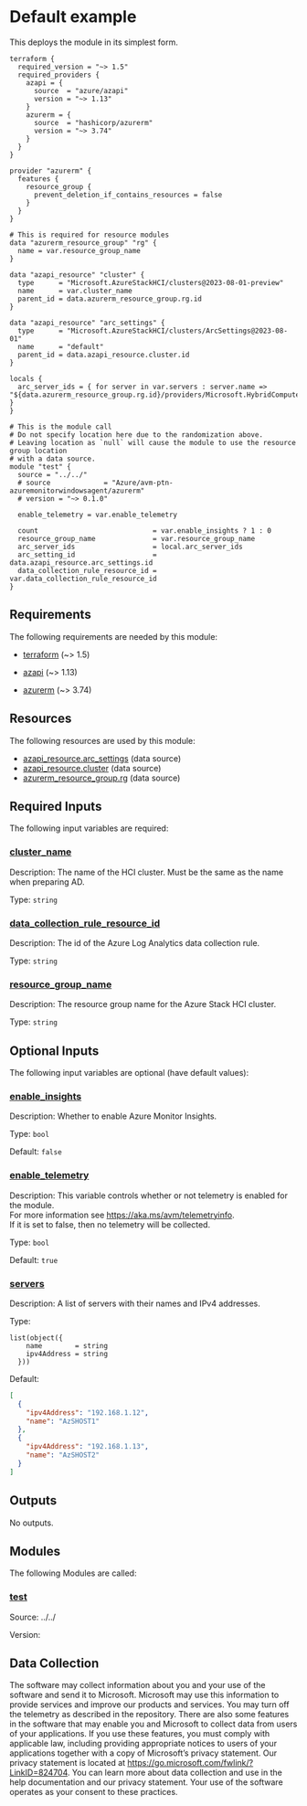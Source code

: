 <!-- BEGIN_TF_DOCS -->
# Default example

This deploys the module in its simplest form.

```hcl
terraform {
  required_version = "~> 1.5"
  required_providers {
    azapi = {
      source  = "azure/azapi"
      version = "~> 1.13"
    }
    azurerm = {
      source  = "hashicorp/azurerm"
      version = "~> 3.74"
    }
  }
}

provider "azurerm" {
  features {
    resource_group {
      prevent_deletion_if_contains_resources = false
    }
  }
}

# This is required for resource modules
data "azurerm_resource_group" "rg" {
  name = var.resource_group_name
}

data "azapi_resource" "cluster" {
  type      = "Microsoft.AzureStackHCI/clusters@2023-08-01-preview"
  name      = var.cluster_name
  parent_id = data.azurerm_resource_group.rg.id
}

data "azapi_resource" "arc_settings" {
  type      = "Microsoft.AzureStackHCI/clusters/ArcSettings@2023-08-01"
  name      = "default"
  parent_id = data.azapi_resource.cluster.id
}

locals {
  arc_server_ids = { for server in var.servers : server.name => "${data.azurerm_resource_group.rg.id}/providers/Microsoft.HybridCompute/machines/${server.name}" }
}

# This is the module call
# Do not specify location here due to the randomization above.
# Leaving location as `null` will cause the module to use the resource group location
# with a data source.
module "test" {
  source = "../../"
  # source             = "Azure/avm-ptn-azuremonitorwindowsagent/azurerm"
  # version = "~> 0.1.0"

  enable_telemetry = var.enable_telemetry

  count                            = var.enable_insights ? 1 : 0
  resource_group_name              = var.resource_group_name
  arc_server_ids                   = local.arc_server_ids
  arc_setting_id                   = data.azapi_resource.arc_settings.id
  data_collection_rule_resource_id = var.data_collection_rule_resource_id
}
```

<!-- markdownlint-disable MD033 -->
## Requirements

The following requirements are needed by this module:

- <a name="requirement_terraform"></a> [terraform](#requirement\_terraform) (~> 1.5)

- <a name="requirement_azapi"></a> [azapi](#requirement\_azapi) (~> 1.13)

- <a name="requirement_azurerm"></a> [azurerm](#requirement\_azurerm) (~> 3.74)

## Resources

The following resources are used by this module:

- [azapi_resource.arc_settings](https://registry.terraform.io/providers/azure/azapi/latest/docs/data-sources/resource) (data source)
- [azapi_resource.cluster](https://registry.terraform.io/providers/azure/azapi/latest/docs/data-sources/resource) (data source)
- [azurerm_resource_group.rg](https://registry.terraform.io/providers/hashicorp/azurerm/latest/docs/data-sources/resource_group) (data source)

<!-- markdownlint-disable MD013 -->
## Required Inputs

The following input variables are required:

### <a name="input_cluster_name"></a> [cluster\_name](#input\_cluster\_name)

Description: The name of the HCI cluster. Must be the same as the name when preparing AD.

Type: `string`

### <a name="input_data_collection_rule_resource_id"></a> [data\_collection\_rule\_resource\_id](#input\_data\_collection\_rule\_resource\_id)

Description: The id of the Azure Log Analytics data collection rule.

Type: `string`

### <a name="input_resource_group_name"></a> [resource\_group\_name](#input\_resource\_group\_name)

Description: The resource group name for the Azure Stack HCI cluster.

Type: `string`

## Optional Inputs

The following input variables are optional (have default values):

### <a name="input_enable_insights"></a> [enable\_insights](#input\_enable\_insights)

Description: Whether to enable Azure Monitor Insights.

Type: `bool`

Default: `false`

### <a name="input_enable_telemetry"></a> [enable\_telemetry](#input\_enable\_telemetry)

Description: This variable controls whether or not telemetry is enabled for the module.  
For more information see <https://aka.ms/avm/telemetryinfo>.  
If it is set to false, then no telemetry will be collected.

Type: `bool`

Default: `true`

### <a name="input_servers"></a> [servers](#input\_servers)

Description: A list of servers with their names and IPv4 addresses.

Type:

```hcl
list(object({
    name        = string
    ipv4Address = string
  }))
```

Default:

```json
[
  {
    "ipv4Address": "192.168.1.12",
    "name": "AzSHOST1"
  },
  {
    "ipv4Address": "192.168.1.13",
    "name": "AzSHOST2"
  }
]
```

## Outputs

No outputs.

## Modules

The following Modules are called:

### <a name="module_test"></a> [test](#module\_test)

Source: ../../

Version:

<!-- markdownlint-disable-next-line MD041 -->
## Data Collection

The software may collect information about you and your use of the software and send it to Microsoft. Microsoft may use this information to provide services and improve our products and services. You may turn off the telemetry as described in the repository. There are also some features in the software that may enable you and Microsoft to collect data from users of your applications. If you use these features, you must comply with applicable law, including providing appropriate notices to users of your applications together with a copy of Microsoft’s privacy statement. Our privacy statement is located at <https://go.microsoft.com/fwlink/?LinkID=824704>. You can learn more about data collection and use in the help documentation and our privacy statement. Your use of the software operates as your consent to these practices.
<!-- END_TF_DOCS -->